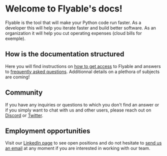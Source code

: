 # Welcome to Flyable's docs!

Flyable is the tool that will make your Python code run faster. As a developer this will help you iterate faster and build better software. As an organization it will help you cut operating expenses (cloud bills for exemple).

## How is the documentation structured

Here you will find instructions on [how to get access](get-started.md#_1-install) to Flyable and answers to [frequently asked questions](faq.md). Additionnal details on a plethora of subjects are coming!

## Community

If you have any inquiries or questions to which you don't find an answer or if you simply want to chat with us and other users, please reach out on [Discord](https://discord.gg/tquHUe9Q89) or [Twitter](https://twitter.com/FlyableDev).

## Employment opportunities

Visit our [LinkedIn page](https://www.linkedin.com/company/flyable) to see open positions and do not hesitate to [send us an email](mailto:contact@flyable.dev) at any moment if you are interested in working with our team.
